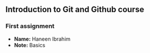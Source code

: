 ## Introduction to Git and Github course
### First assignment
* __Name:__ Haneen Ibrahim
* __Note:__ Basics
